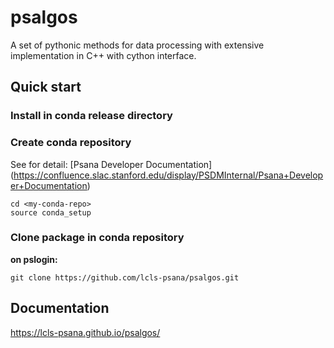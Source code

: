 # psalgos
A set of pythonic methods for data processing with extensive implementation in C++ with cython interface.

## Quick start
### Install in conda release directory
### Create conda repository 
See for detail: [Psana Developer Documentation]
(https://confluence.slac.stanford.edu/display/PSDMInternal/Psana+Developer+Documentation)
```
cd <my-conda-repo>
source conda_setup
```

### Clone package in conda repository
**on pslogin:**
```
git clone https://github.com/lcls-psana/psalgos.git
```

## Documentation
https://lcls-psana.github.io/psalgos/



<!---
## Markup example
### header3
#### header4
- bul1
- bul2
* bold
#### header4-2
**bul4**

```
some code
```
--->
